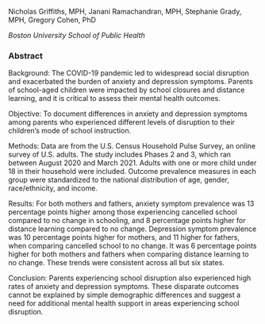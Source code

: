 Nicholas Griffiths, MPH, Janani Ramachandran, MPH, Stephanie Grady, MPH, Gregory Cohen, PhD

*Boston University School of Public Health*

### Abstract

Background: The COVID-19 pandemic led to widespread social disruption and exacerbated the burden of anxiety and depression symptoms. Parents of school-aged children were impacted by school closures and distance learning, and it is critical to assess their mental health outcomes.

Objective: To document differences in anxiety and depression symptoms among parents who experienced different levels of disruption to their children’s mode of school instruction.

Methods: Data are from the U.S. Census Household Pulse Survey, an online survey of U.S. adults. The study includes Phases 2 and 3, which ran between August 2020 and March 2021. Adults with one or more child under 18 in their household were included. Outcome prevalence measures in each group were standardized to the national distribution of age, gender, race/ethnicity, and income.

Results: For both mothers and fathers, anxiety symptom prevalence was 13 percentage points higher among those experiencing cancelled school compared to no change in schooling, and 8 percentage points higher for distance learning compared to no change. Depression symptom prevalence was 10 percentage points higher for mothers, and 11 higher for fathers, when comparing cancelled school to no change. It was 6 percentage points higher for both mothers and fathers when comparing distance learning to no change. These trends were consistent across all but six states.

Conclusion: Parents experiencing school disruption also experienced high rates of anxiety and depression symptoms. These disparate outcomes cannot be explained by simple demographic differences and suggest a need for additional mental health support in areas experiencing school disruption.
